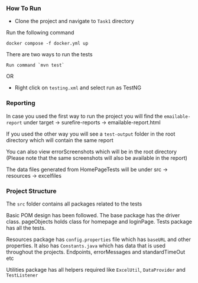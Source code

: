 <h3 align="left"> How To Run </h3>

- Clone the project and navigate to `Task1` directory

Run the following command

~~~
docker compose -f docker.yml up
~~~

There are two ways to run the tests

~~~
Run command `mvn test`
~~~

OR
- Right click on `testing.xml` and select run as TestNG



<h3 align="left"> Reporting </h3>

In case you used the first way to run the project you will find the `emailable-report` under target -> surefire-reports -> emailable-report.html

If you used the other way you will see a `test-output` folder in the root directory which will contain the same report

You can also view errorScreenshots which will be in the root directory (Please note that the same screenshots will also be available in the report)

The data files generated from HomePageTests will be under src -> resources -> excelfiles



<h3 align="left"> Project Structure </h3>

The `src` folder contains all packages related to the tests

Basic POM design has been followed. The base package has the driver class.
pageObjects holds class for homepage and loginPage. Tests package has all the tests.

Resources package has `config.properties` file which has `baseURL` and other properties.
It also has `Constants.java` which has data that is used throughout the projects. Endpoints, errorMessages and standardTimeOut etc

Utilities package has all helpers required like `ExcelUtil`, `DataProvider` and `TestListener`


